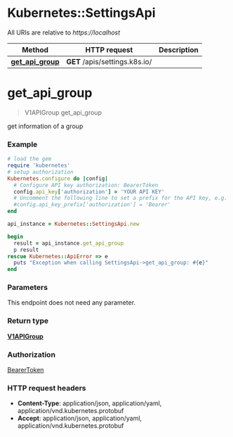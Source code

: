# Kubernetes::SettingsApi

All URIs are relative to *https://localhost*

Method | HTTP request | Description
------------- | ------------- | -------------
[**get_api_group**](SettingsApi.md#get_api_group) | **GET** /apis/settings.k8s.io/ | 


# **get_api_group**
> V1APIGroup get_api_group



get information of a group

### Example
```ruby
# load the gem
require 'kubernetes'
# setup authorization
Kubernetes.configure do |config|
  # Configure API key authorization: BearerToken
  config.api_key['authorization'] = 'YOUR API KEY'
  # Uncomment the following line to set a prefix for the API key, e.g. 'Bearer' (defaults to nil)
  #config.api_key_prefix['authorization'] = 'Bearer'
end

api_instance = Kubernetes::SettingsApi.new

begin
  result = api_instance.get_api_group
  p result
rescue Kubernetes::ApiError => e
  puts "Exception when calling SettingsApi->get_api_group: #{e}"
end
```

### Parameters
This endpoint does not need any parameter.

### Return type

[**V1APIGroup**](V1APIGroup.md)

### Authorization

[BearerToken](../README.md#BearerToken)

### HTTP request headers

 - **Content-Type**: application/json, application/yaml, application/vnd.kubernetes.protobuf
 - **Accept**: application/json, application/yaml, application/vnd.kubernetes.protobuf



